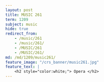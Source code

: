 ```yaml
---
layout: post
title: MUSIC 261
term: 1209
subject: music
hide: true
redirect_from:
    - /music/261
    - /music/261/
    - /MUSIC/261
    - /MUSIC/261/
md: /md/1209/music261/
feature_image: "/crs_banner/music261.jpg"
feature_text: |
    <h2 style="color:white;"> Opera </h2>
---
```


